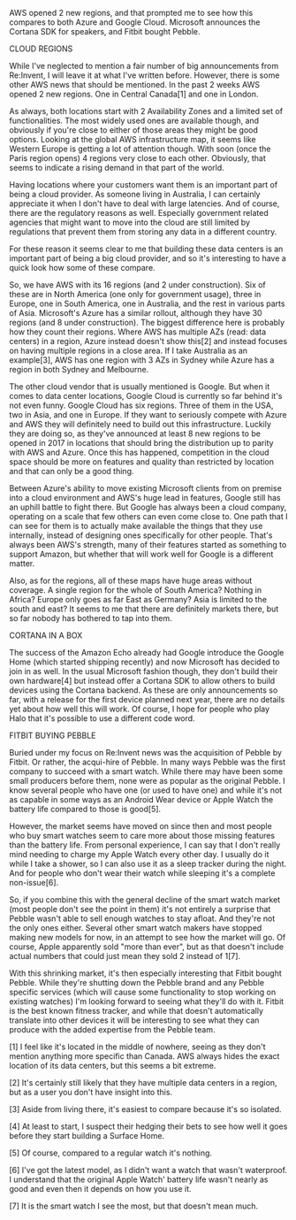 AWS opened 2 new regions, and that prompted me to see how this compares to both Azure and Google Cloud. Microsoft announces the Cortana SDK for speakers, and Fitbit bought Pebble.



CLOUD REGIONS


While I've neglected to mention a fair number of big announcements from Re:Invent, I will leave it at what I've written before. However, there is some other AWS news that should be mentioned. In the past 2 weeks AWS opened 2 new regions. One in Central Canada[1] and one in London.

As always, both locations start with 2 Availability Zones and a limited set of functionalities. The most widely used ones are available though, and obviously if you're close to either of those areas they might be good options. Looking at the global AWS infrastructure map, it seems like Western Europe is getting a lot of attention though. With soon (once the Paris region opens) 4 regions very close to each other. Obviously, that seems to indicate a rising demand in that part of the world.

Having locations where your customers want them is an important part of being a cloud provider. As someone living in Australia, I can certainly appreciate it when I don't have to deal with large latencies. And of course, there are the regulatory reasons as well. Especially government related agencies that might want to move into the cloud are still limited by regulations that prevent them from storing any data in a different country.

For these reason it seems clear to me that building these data centers is an important part of being a big cloud provider, and so it's interesting to have a quick look how some of these compare.

So, we have AWS with its 16 regions (and 2 under construction). Six of these are in North America (one only for government usage), three in Europe, one in South America, one in Australia, and the rest in various parts of Asia. Microsoft's Azure has a similar rollout, although they have 30 regions (and 8 under construction). The biggest difference here is probably how they count their regions. Where AWS has multiple AZs (read: data centers) in a region, Azure instead doesn't show this[2] and instead focuses on having multiple regions in a close area. If I take Australia as an example[3], AWS has one region with 3 AZs in Sydney while Azure has a region in both Sydney and Melbourne.

The other cloud vendor that is usually mentioned is Google. But when it comes to data center locations, Google Cloud is currently so far behind it's not even funny. Google Cloud has six regions. Three of them in the USA, two in Asia, and one in Europe. If they want to seriously compete with Azure and AWS they will definitely need to build out this infrastructure. Luckily they are doing so, as they've announced at least 8 new regions to be opened in 2017 in locations that should bring the distribution up to parity with AWS and Azure. Once this has happened, competition in the cloud space should be more on features and quality than restricted by location and that can only be a good thing.

Between Azure's ability to move existing Microsoft clients from on premise into a cloud environment and AWS's huge lead in features, Google still has an uphill battle to fight there. But Google has always been a cloud company, operating on a scale that few others can even come close to. One path that I can see for them is to actually make available the things that they use internally, instead of designing ones specifically for other people. That's always been AWS's strength, many of their features started as something to support Amazon, but whether that will work well for Google is a different matter.

Also, as for the regions, all of these maps have huge areas without coverage. A single region for the whole of South America? Nothing in Africa? Europe only goes as far East as Germany? Asia is limited to the south and east? It seems to me that there are definitely markets there, but so far nobody has bothered to tap into them.



CORTANA IN A BOX


The success of the Amazon Echo already had Google introduce the Google Home (which started shipping recently) and now Microsoft has decided to join in as well. In the usual Microsoft fashion though, they don't build their own hardware[4] but instead offer a Cortana SDK to allow others to build devices using the Cortana backend. As these are only announcements so far, with a release for the first device planned next year, there are no details yet about how well this will work. Of course, I hope for people who play Halo that it's possible to use a different code word.



FITBIT BUYING PEBBLE


Buried under my focus on Re:Invent news was the acquisition of Pebble by Fitbit. Or rather, the acqui-hire of Pebble. In many ways Pebble was the first company to succeed with a smart watch. While there may have been some small producers before them, none were as popular as the original Pebble. I know several people who have one (or used to have one) and while it's not as capable in some ways as an Android Wear device or Apple Watch the battery life compared to those is good[5].

However, the market seems have moved on since then and most people who buy smart watches seem to care more about those missing features than the battery life. From personal experience, I can say that I don't really mind needing to charge my Apple Watch every other day. I usually do it while I take a shower, so I can also use it as a sleep tracker during the night. And for people who don't wear their watch while sleeping it's a complete non-issue[6].

So, if you combine this with the general decline of the smart watch market (most people don't see the point in them) it's not entirely a surprise that Pebble wasn't able to sell enough watches to stay afloat. And they're not the only ones either. Several other smart watch makers have stopped making new models for now, in an attempt to see how the market will go. Of course, Apple apparently sold "more than ever", but as that doesn't include actual numbers that could just mean they sold 2 instead of 1[7].

With this shrinking market, it's then especially interesting that Fitbit bought Pebble. While they're shutting down the Pebble brand and any Pebble specific services (which will cause some functionality to stop working on existing watches) I'm looking forward to seeing what they'll do with it. Fitbit is the best known fitness tracker, and while that doesn't automatically translate into other devices it will be interesting to see what they can produce with the added expertise from the Pebble team.

[1] I feel like it's located in the middle of nowhere, seeing as they don't mention anything more specific than Canada. AWS always hides the exact location of its data centers, but this seems a bit extreme.

[2] It's certainly still likely that they have multiple data centers in a region, but as a user you don't have insight into this.

[3] Aside from living there, it's easiest to compare because it's so isolated.

[4] At least to start, I suspect their hedging their bets to see how well it goes before they start building a Surface Home.

[5] Of course, compared to a regular watch it's nothing.

[6] I've got the latest model, as I didn't want a watch that wasn't waterproof. I understand that the original Apple Watch' battery life wasn't nearly as good and even then it depends on how you use it.

[7] It is the smart watch I see the most, but that doesn't mean much.

